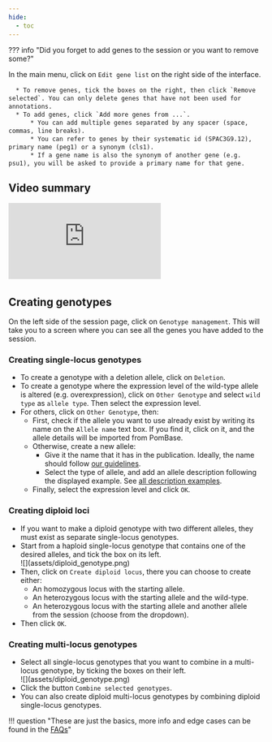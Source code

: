 ```yaml
---
hide:
  - toc
---
```


??? info "Did you forget to add genes to the session or you want to remove some?"
    <div id="adding-genes-info"></div>
    In the main menu, click on `Edit gene list` on the right side of the interface.

      * To remove genes, tick the boxes on the right, then click `Remove selected`. You can only delete genes that have not been used for annotations.
      * To add genes, click `Add more genes from ...`.
          * You can add multiple genes separated by any spacer (space, commas, line breaks).
          * You can refer to genes by their systematic id (SPAC3G9.12), primary name (peg1) or a synonym (cls1).
          * If a gene name is also the synonym of another gene (e.g. psu1), you will be asked to provide a primary name for that gene.

## Video summary

<div class="video-sizer">
    <div class="video-wrapper">
    <iframe src="https://www.youtube.com/embed/M5RCWtfpx3Y" frameborder="0" allowfullscreen></iframe>
    </div>
</div>

## Creating genotypes

On the left side of the session page, click on `Genotype management`. This will take you to a screen where you can see all the genes you have added to the session.

### Creating single-locus genotypes

* To create a genotype with a deletion allele, click on `Deletion`.
* To create a genotype where the expression level of the wild-type allele is altered (e.g. overexpression), click on `Other Genotype` and select `wild type` as `allele type`. Then select the expression level.
* For others, click on `Other Genotype`, then:
    * First, check if the allele you want to use already exist by writing its name on the `Allele name` text box. If you find it, click on it, and the allele details will be imported from PomBase.
    * Otherwise, create a new allele:
        * Give it the name that it has in the publication. Ideally, the name should follow [our guidelines](./describing_alleles.md#allele-naming-rules).
        * Select the type of allele, and add an allele description following the displayed example. See [all description examples](./describing_alleles.md#allele-description-rules).
    * Finally, select the expression level and click `OK`.

### Creating diploid loci

* If you want to make a diploid genotype with two different alleles, they must exist as separate single-locus genotypes.
* Start from a haploid single-locus genotype that contains one of the desired alleles, and tick the box on its left.
    <div markdown style="max-width: 400px">
      ![](assets/diploid_genotype.png)
    </div>
* Then, click on `Create diploid locus`, there you can choose to create either:
    * An homozygous locus with the starting allele.
    * An heterozygous locus with the starting allele and the wild-type.
    * An heterozygous locus with the starting allele and another allele from the session (choose from the dropdown).
* Then click `OK`.

### Creating multi-locus genotypes

* Select all single-locus genotypes that you want to combine in a multi-locus genotype, by ticking the boxes on their left.
    <div markdown style="max-width: 400px">
      ![](assets/diploid_genotype.png)
    </div>
* Click the button `Combine selected genotypes`.
* You can also create diploid multi-locus genotypes by combining diploid single-locus genotypes.

!!! question "These are just the basics, more info and edge cases can be found in the [FAQs](faqs.md#genotype-management)"
